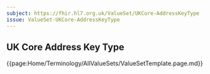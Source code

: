 ```yaml
---
subject: https://fhir.hl7.org.uk/ValueSet/UKCore-AddressKeyType
issue: ValueSet-UKCore-AddressKeyType
---
```

## UK Core Address Key Type

{{page:Home/Terminology/AllValueSets/ValueSetTemplate.page.md}}
